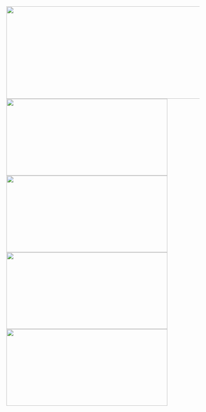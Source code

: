 <!--<a href="https://github.com/ILSHAW">
  <img height=320 align="center" src="https://github-readme-stats.vercel.app/api?username=ILSHAW&show=reviews,discussions_started,discussions_answered,prs_merged,prs_merged_percentage&show_icons=true&theme=github_dark&rank_icon=github&card_width=846"/>
</a>
<a href="https://github.com/ILSHAW">
  <img height=115 align="center" src="https://github-readme-stats.vercel.app/api/top-langs?username=ILSHAW&layout=compact&theme=github_dark&card_width=846"/>
</a>
<a href="https://github.com/ILSHAW">
  <img height=115 align="center" src="https://github-profile-summary-cards.vercel.app/api/cards/most-commit-language?username=ILSHAW&theme=github_dark&card_width=423"/>
</a>
<a href="https://github.com/ILSHAW">
  <img height=115 align="center" src="https://github-profile-summary-cards.vercel.app/api/cards/repos-per-language?username=ILSHAW&theme=github_dark&card_width=423"/>
</a>-->

<div>
  <div>
    <img height="241" width="846" src="http://github-profile-summary-cards.vercel.app/api/cards/profile-details?username=ILSHAW&theme=nord_dark">
  </div>
  <div>
    <img height="200" width="420" src="http://github-profile-summary-cards.vercel.app/api/cards/repos-per-language?username=ILSHAW&theme=nord_dark">
    <img height="200" width="420" src="http://github-profile-summary-cards.vercel.app/api/cards/most-commit-language?username=ILSHAW&theme=nord_dark">
  </div>
  <div>
    <img height="200" width="420" src="http://github-profile-summary-cards.vercel.app/api/cards/stats?username=ILSHAW&theme=nord_dark">
    <img height="200" width="420" src="http://github-profile-summary-cards.vercel.app/api/cards/productive-time?username=ILSHAW&theme=nord_dark&utcOffset=3">
  </div>
</div>
